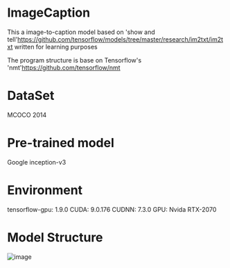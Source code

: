# ImageCaption
This a image-to-caption model based on 'show and tell'https://github.com/tensorflow/models/tree/master/research/im2txt/im2txt written for learning purposes

The program structure is base on Tensorflow's 'nmt'https://github.com/tensorflow/nmt
# DataSet
MCOCO 2014
# Pre-trained model
Google inception-v3

# Environment
tensorflow-gpu: 1.9.0
CUDA: 9.0.176
CUDNN: 7.3.0
GPU: Nvida RTX-2070

# Model Structure
![image](https://user-images.githubusercontent.com/31924601/221394525-086c9f95-e07b-420b-83ff-945b14c4d660.png)
